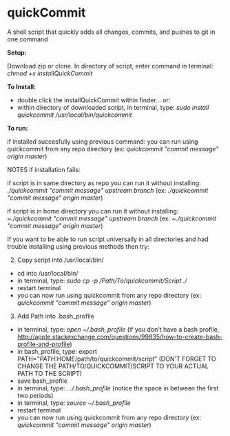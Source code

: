 # quickCommit
A shell script that quickly adds all changes, commits, and pushes to git in one command

**Setup:**

Download zip or clone. In directory of script, enter command in terminal: *chmod +x installQuickCommit* 

**To Install:**
  - double click the installQuickCommit within finder... or:
  - within directory of downloaded script, in terminal, type: *sudo install quickcommit /usr/local/bin/quickcommit*
  
**To run:**

if installed succesfully using previous command:
you can run using quickcommit from any repo directory (ex: *quickcommit "commit message" origin master*)



NOTES if installation fails:

if script is in same directory as repo you can run it without installing: *./quickcommit "commit message" upstream branch* (ex: *./quickcommit "commit message" origin master*)

if script is in home directory you can run it without installing: *~./quickcommit "commit message" upstream branch* (ex: *~./quickcommit "commit message" origin master*)

If you want to be able to run script universally in all directories and had trouble installing using previous methods then try:

2) Copy script into /usr/local/bin/ 
  - cd into /usr/local/bin/
  - in terminal, type: *sudo cp -p /Path/To/quickcommit/Script ./*
  - restart terminal
  - you can now run using quickcommit from any repo directory (ex: *quickcommit "commit message" origin master*)
  
3) Add Path into .bash_profile
  - in terminal, type: *open ~/.bash_profile* (if you don't have a bash profile, http://apple.stackexchange.com/questions/99835/how-to-create-bash-profile-and-profile)
  - in bash_profile, type: export PATH="$PATH:$HOME/path/to/quickcommit/script" (DON'T FORGET TO CHANGE THE PATH/TO/QUICKCOMMIT/SCRIPT TO YOUR ACTUAL PATH TO THE SCRIPT)
  - save bash_profile
  - in terminal, type: *. ./.bash_profile* (notice the space in between the first two periods)
  - in terminal, type: *source ~/.bash_profile*
  - restart terminal
  - you can now run using quickcommit from any repo directory (ex: *quickcommit "commit message" origin master*)
  

